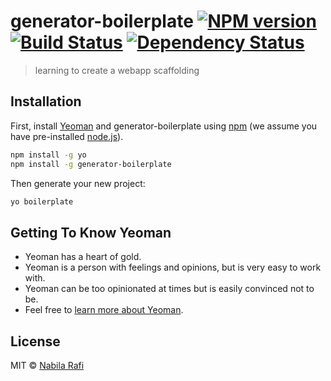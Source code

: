 # generator-boilerplate [![NPM version][npm-image]][npm-url] [![Build Status][travis-image]][travis-url] [![Dependency Status][daviddm-image]][daviddm-url]
> learning to create a webapp scaffolding

## Installation

First, install [Yeoman](http://yeoman.io) and generator-boilerplate using [npm](https://www.npmjs.com/) (we assume you have pre-installed [node.js](https://nodejs.org/)).

```bash
npm install -g yo
npm install -g generator-boilerplate
```

Then generate your new project:

```bash
yo boilerplate
```

## Getting To Know Yeoman

 * Yeoman has a heart of gold.
 * Yeoman is a person with feelings and opinions, but is very easy to work with.
 * Yeoman can be too opinionated at times but is easily convinced not to be.
 * Feel free to [learn more about Yeoman](http://yeoman.io/).

## License

MIT © [Nabila Rafi]()


[npm-image]: https://badge.fury.io/js/generator-boilerplate.svg
[npm-url]: https://npmjs.org/package/generator-boilerplate
[travis-image]: https://travis-ci.com/Nabila-Rafi/generator-boilerplate.svg?branch=master
[travis-url]: https://travis-ci.com/Nabila-Rafi/generator-boilerplate
[daviddm-image]: https://david-dm.org/Nabila-Rafi/generator-boilerplate.svg?theme=shields.io
[daviddm-url]: https://david-dm.org/Nabila-Rafi/generator-boilerplate
